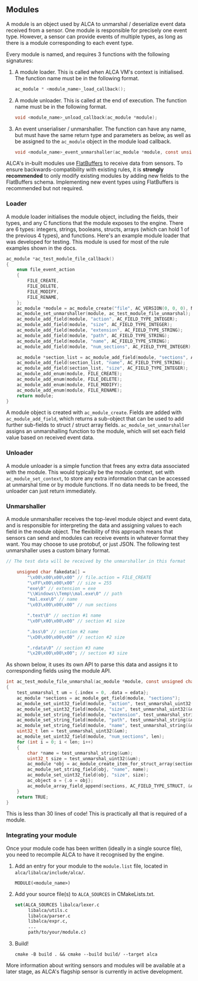 ## Modules

A module is an object used by ALCA to unmarshal / deserialize event data received from a sensor. One module is
responsible for precisely one event type. However, a sensor can provide events of multiple types, as long as there
is a module corresponding to each event type.

Every module is named, and requires 3 functions with the following signatures:

1. A module loader. This is called when ALCA VM's context is initialised. The function name must be in the following format.
    ```c
    ac_module * <module_name>_load_callback();
    ```
2. A module unloader. This is called at the end of execution. The function name must be in the following format.
    ```c
    void <module_name>_unload_callback(ac_module *module);
    ```
3. An event unserialiser / unmarshaller. The function can have any name, but must have the same return type and
   parameters as below, as well as be assigned to the `ac_module` object in the module load callback.
    ```c
   void <module_name>_event_unmarshaller(ac_module *module, const unsigned char *event_data);
    ```

ALCA's in-built modules use [FlatBuffers](https://github.com/google/flatbuffers) to receive data from sensors.
To ensure backwards-compatibility with existing rules, it is **strongly recommended** to only modify existing
modules by adding new fields to the FlatBuffers schema. Implementing new event types using FlatBuffers is recommended
but not required.

### Loader

A module loader initialises the module object, including the fields, their types, and any C functions that the module
exposes to the engine. There are 6 types: integers, strings, booleans, structs, arrays (which can hold 1 of
the previous 4 types), and functions. Here's an example module loader that was developed for testing.
This module is used for most of the rule examples shown in the docs.

```c
ac_module *ac_test_module_file_callback()
{
    enum file_event_action
    {
        FILE_CREATE,
        FILE_DELETE,
        FILE_MODIFY,
        FILE_RENAME,
    };
    ac_module *module = ac_module_create("file", AC_VERSION(0, 0, 0), NULL);
    ac_module_set_unmarshaller(module, ac_test_module_file_unmarshal);
    ac_module_add_field(module, "action", AC_FIELD_TYPE_INTEGER);
    ac_module_add_field(module, "size", AC_FIELD_TYPE_INTEGER);
    ac_module_add_field(module, "extension", AC_FIELD_TYPE_STRING);
    ac_module_add_field(module, "path", AC_FIELD_TYPE_STRING);
    ac_module_add_field(module, "name", AC_FIELD_TYPE_STRING);
    ac_module_add_field(module, "num_sections", AC_FIELD_TYPE_INTEGER);

    ac_module *section_list = ac_module_add_field(module, "sections", AC_FIELD_TYPE_ARRAY | AC_FIELD_TYPE_STRUCT);
    ac_module_add_field(section_list, "name", AC_FIELD_TYPE_STRING);
    ac_module_add_field(section_list, "size", AC_FIELD_TYPE_INTEGER);
    ac_module_add_enum(module, FILE_CREATE);
    ac_module_add_enum(module, FILE_DELETE);
    ac_module_add_enum(module, FILE_MODIFY);
    ac_module_add_enum(module, FILE_RENAME);
    return module;
}
```

A module object is created with `ac_module_create`. Fields are added with `ac_module_add_field`, which returns a
sub-object that can be used to add further sub-fields to struct / struct array fields. `ac_module_set_unmarshaller`
assigns an unmarshalling function to the module, which will set each field value based on received event data.

### Unloader

A module unloader is a simple function that frees any extra data associated with the module. This would typically be
the module context, set with `ac_module_set_context`, to store any extra information that can be accessed at unmarshal
time or by module functions. If no data needs to be freed, the unloader can just return immediately.

### Unmarshaller

A module unmarshaller receives the top-level module object and event data, and is responsible for interpreting the data
and assigning values to each field in the module object. The flexibility of this approach means that sensors can send and
modules can receive events in whatever format they want. You may choose to use protobuf, or just JSON. The following test
unmarshaller uses a custom binary format.

```c
// The test data will be received by the unmarshaller in this format

    unsigned char fakedata[] =
        "\x00\x00\x00\x00" // file.action = FILE_CREATE
        "\xFF\x00\x00\x00" // size = 255
        "exe\0" // extension = exe
        "\\Windows\\Temp\\mal.exe\0" // path
        "mal.exe\0" // name
        "\x03\x00\x00\x00" // num sections

        ".text\0" // section #1 name
        "\x0F\x00\x00\x00" // section #1 size

        ".bss\0" // section #2 name
        "\xD0\x00\x00\x00" // section #2 size

        ".rdata\0" // section #3 name
        "\x20\x00\x00\x00"; // section #3 size
```

As shown below, it uses its own API to parse this data and assigns it to corresponding fields using the module API.

```c
int ac_test_module_file_unmarshal(ac_module *module, const unsigned char *edata)
{
    test_unmarshal_t um = {.index = 0, .data = edata};
    ac_module *sections = ac_module_get_field(module, "sections");
    ac_module_set_uint32_field(module, "action", test_unmarshal_uint32(&um));
    ac_module_set_uint32_field(module, "size", test_unmarshal_uint32(&um));
    ac_module_set_string_field(module, "extension", test_unmarshal_string(&um));
    ac_module_set_string_field(module, "path", test_unmarshal_string(&um));
    ac_module_set_string_field(module, "name", test_unmarshal_string(&um));
    uint32_t len = test_unmarshal_uint32(&um);
    ac_module_set_uint32_field(module, "num_sections", len);
    for (int i = 0; i < len; i++)
    {
        char *name = test_unmarshal_string(&um);
        uint32_t size = test_unmarshal_uint32(&um);
        ac_module *obj = ac_module_create_item_for_struct_array(sections);
        ac_module_set_string_field(obj, "name", name);
        ac_module_set_uint32_field(obj, "size", size);
        ac_object o = {.o = obj};
        ac_module_array_field_append(sections, AC_FIELD_TYPE_STRUCT, &o);
    }
    return TRUE;
}
```

This is less than 30 lines of code! This is practically all that is required of a module.

### Integrating your module

Once your module code has been written (ideally in a single source file), you need to recompile ALCA to have it
recognised by the engine.

1. Add an entry for your module to the `module.list` file, located in `alca/libalca/include/alca/`.
   ```
   MODULE(<module_name>)
   ```
2. Add your source file(s) to `ALCA_SOURCES` in CMakeLists.txt.
   ```cmake
   set(ALCA_SOURCES libalca/lexer.c
        libalca/utils.c
        libalca/parser.c
        libalca/expr.c,
        ...
        path/to/your/module.c)
   ```
3. Build!
   ```shell
   cmake -B build . && cmake --build build/ --target alca
   ```

More information about writing sensors and modules will be available at a later stage, as ALCA's flagship sensor is
currently in active development.
